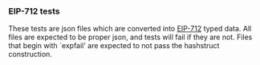 ### EIP-712 tests

These tests are json files which are converted into [EIP-712](https://eips.ethereum.org/EIPS/eip-712) typed data. 
All files are expected to be proper json, and tests will fail if they are not. 
Files that begin with `expfail' are expected to not pass the hashstruct construction. 

